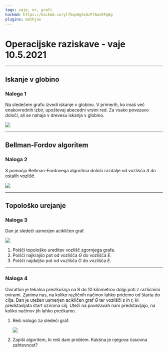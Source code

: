 ```yaml
---
tags: vaje, or, grafi
hackmd: https://hackmd.io/ylfGqxHgSxGzFfAoe5FqQg
plugins: mathjax
---
```

# Operacijske raziskave - vaje 10.5.2021

---

## Iskanje v globino

### Naloga 1

Na sledečem grafu izvedi iskanje v globino. V primerih, ko imaš več enakovrednih izbir, upoštevaj abecedni vrstni red. Za vsako povezavo določi, ali se nahaja v drevesu iskanja v globino.

![](https://jaanos.github.io/operacijske-raziskave/zapiski/2021/2021-05-10/graf1.png)
 
---

## Bellman-Fordov algoritem

### Naloga 2

S pomočjo Bellman-Fordovega algoritma določi razdalje od vozlišča $A$ do ostalih vozlišč.

![](https://jaanos.github.io/operacijske-raziskave/zapiski/2021/2021-05-10/graf2.png)

---

## Topološko urejanje

### Naloga 3

Dan je sledeči usmerjen acikličen graf.

![](https://jaanos.github.io/operacijske-raziskave/zapiski/2021/2021-05-10/graf3.png)

1. Poišči topološko ureditev vozlišč zgornjega grafa.
2. Poišči najkrajšo pot od vozlišča $G$ do vozlišča $E$.
3. Poišči najdaljšo pot od vozlišča $G$ do vozlišča $E$.

---

### Naloga 4

Oviratlon je tekalna preizkušnja na 8 do 10 kilometrov dolgi poti z različnimi ovirami. Zanima nas, na koliko različnih načinov lahko pridemo od štarta do cilja. Dan je utežen usmerjen acikličen graf $G$ ter vozlišči $s$ in $t$, ki predstavljata štart oziroma cilj. Uteži na povezavah nam predstavljajo, na koliko načinov jih lahko prečkamo.

1. Reši nalogo za sledeči graf.

   ![](https://jaanos.github.io/operacijske-raziskave/zapiski/2021/2021-05-10/graf4.png)

2. Zapiši algoritem, ki reši dani problem. Kakšna je njegova časovna zahtevnost?
